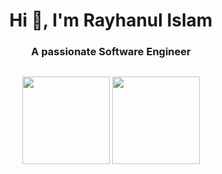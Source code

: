 <h1 align="center">Hi 👋, I'm Rayhanul Islam</h1>
<h3 align="center">A passionate Software Engineer</h3>
<p align="left"> <a href="https://twitter.com/" target="blank"><img src="https://img.shields.io/twitter/follow/?logo=twitter&style=for-the-badge" alt="" /></a> </p>

<p align=center>
 <img height="140px"  src="https://github-readme-stats.vercel.app/api?username=rayhanulmukul&show_icons=true&hide_title=true&hide_border=true&theme=tokyonight&count_private=true" />
  <img height="140px"  src="https://github-readme-stats.vercel.app/api/top-langs/?username=rayhanulmukul&layout=compact&hide_title=true&hide_border=true&theme=tokyonight&count_private=true" />
 </p>
